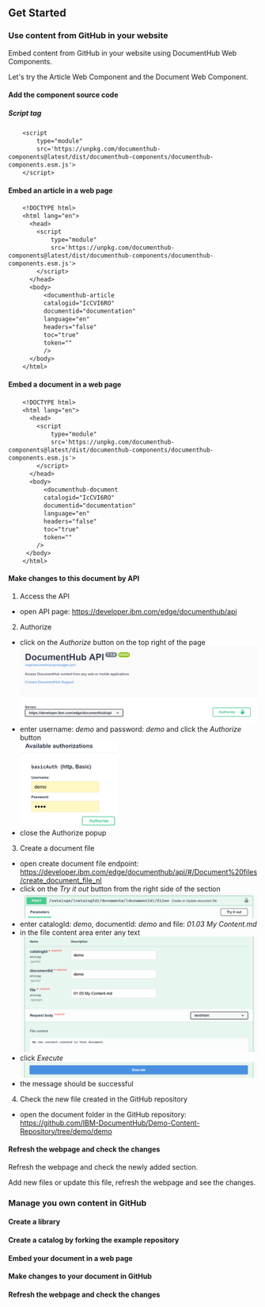 ## Get Started

### Use content from GitHub in your website

Embed content from GitHub in your website using DocumentHub Web Components. 

Let's try the Article Web Component and the Document Web Component.

#### Add the component source code

##### Script tag

```
    <script 
        type="module" 
        src='https://unpkg.com/documenthub-components@latest/dist/documenthub-components/documenthub-components.esm.js'>
    </script>
```

#### Embed an article in a web page

```
    <!DOCTYPE html>
    <html lang="en">
      <head>
        <script 
            type="module" 
            src='https://unpkg.com/documenthub-components@latest/dist/documenthub-components/documenthub-components.esm.js'>
        </script>
      </head>
      <body>
          <documenthub-article
          catalogid="IcCVI6RO"
          documentid="documentation"
          language="en"
          headers="false"
          toc="true"
          token=""
          />
      </body>
    </html>
```

#### Embed a document in a web page

```
    <!DOCTYPE html>
    <html lang="en">
      <head>
        <script 
            type="module" 
            src='https://unpkg.com/documenthub-components@latest/dist/documenthub-components/documenthub-components.esm.js'>
        </script>
      </head>
      <body>
          <documenthub-document
          catalogid="IcCVI6RO"
          documentid="documentation"
          language="en"
          headers="false"
          toc="true"
          token=""
        />
     </body>
    </html>
```

#### Make changes to this document by API

1. Access the API
  - open API page: https://developer.ibm.com/edge/documenthub/api
2. Authorize
  - click on the *Authorize* button on the top right of the page  
  ![Authorize](_attachments/api2_.png)
  - enter username: *demo* and password: *demo* and click the *Authorize* button  
  ![Authorize](_attachments/api6_.png)
  - close the Authorize popup
3. Create a document file
  - open create document file endpoint: https://developer.ibm.com/edge/documenthub/api/#/Document%20files/create_document_file_nl
  - click on the *Try it out* button from the right side of the section  
  ![Create file](_attachments/api3_.png)
  - enter catalogId: *demo*, documentId: *demo* and file: *01.03 My Content.md*
  - in the file content area enter any text  
  ![Create file](_attachments/api4_.png)
  - click *Execute*  
  ![Create file](_attachments/api5_.png)
  - the message should be successful
4. Check the new file created in the GitHub repository
  - open the document folder in the GitHub repository: https://github.com/IBM-DocumentHub/Demo-Content-Repository/tree/demo/demo

#### Refresh the webpage and check the changes

Refresh the webpage and check the newly added section.

Add new files or update this file, refresh the webpage and see the changes.


### Manage you own content in GitHub

#### Create a library

#### Create a catalog by forking the example repository

#### Embed your document in a web page

#### Make changes to your document in GitHub

#### Refresh the webpage and check the changes

